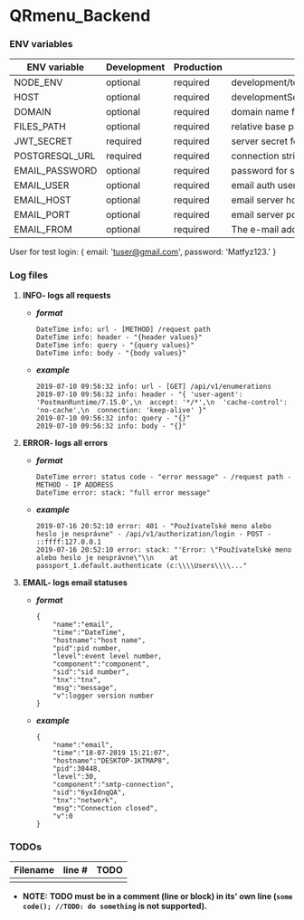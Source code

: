 # QRmenu_Backend

### ENV variables

| ENV variable   | Development | Production | Note                                          |
| -------------- | ----------- | ---------- | --------------------------------------------- |
| NODE_ENV       | optional    | required   | development/test/production                   |
| HOST           | optional    | required   | developmentServer/testServer/productionServer |
| DOMAIN         | optional    | required   | domain name for admin (FE)                    |
| FILES_PATH     | optional    | required   | relative base path for files                  |
| JWT_SECRET     | required    | required   | server secret for signing jwt tokens          |
| POSTGRESQL_URL | required    | required   | connection string for postgres                |
| EMAIL_PASSWORD | optional    | required   | password for smtp server for user             |
| EMAIL_USER     | optional    | required   | email auth user                               |
| EMAIL_HOST     | optional    | required   | email server host url                         |
| EMAIL_PORT     | optional    | required   | email server port                             |
| EMAIL_FROM     | optional    | required   | The e-mail address of the sender              |

User for test login:
{
email: 'tuser@gmail.com',
password: 'Matfyz123.'
}

### Log files

1.  **INFO- logs all requests**

    -   **_format_**

            DateTime info: url - [METHOD] /request path
            DateTime info: header - "{header values}"
            DateTime info: query - "{query values}"
            DateTime info: body - "{body values}"

    -   **_example_**

            2019-07-10 09:56:32 info: url - [GET] /api/v1/enumerations
            2019-07-10 09:56:32 info: header - "{ 'user-agent': 'PostmanRuntime/7.15.0',\n  accept: '*/*',\n  'cache-control': 'no-cache',\n  connection: 'keep-alive' }"
            2019-07-10 09:56:32 info: query - "{}"
            2019-07-10 09:56:32 info: body - "{}"

2.  **ERROR- logs all errors**

    -   **_format_**

            DateTime error: status code - "error message" - /request path - METHOD - IP ADDRESS
            DateTime error: stack: "full error message"

    -   **_example_**

            2019-07-16 20:52:10 error: 401 - "Používateľské meno alebo heslo je nesprávne" - /api/v1/authorization/login - POST - ::ffff:127.0.0.1
            2019-07-16 20:52:10 error: stack: "'Error: \"Používateľské meno alebo heslo je nesprávne\"\\n    at passport_1.default.authenticate (c:\\\\Users\\\\..."

3.  **EMAIL- logs email statuses**

    -   **_format_**

            {
            	"name":"email",
            	"time":"DateTime",
            	"hostname":"host name",
            	"pid":pid number,
            	"level":event level number,
            	"component":"component",
            	"sid":"sid number",
            	"tnx":"tnx",
            	"msg":"message",
            	"v":logger version number
            }

    -   **_example_**

            {
            	"name":"email",
            	"time":"18-07-2019 15:21:07",
            	"hostname":"DESKTOP-1KTMAP8",
            	"pid":30448,
            	"level":30,
            	"component":"smtp-connection",
            	"sid":"6yxIdnqQA",
            	"tnx":"network",
            	"msg":"Connection closed",
            	"v":0
            }

### TODOs

| Filename | line # | TODO |
| :------- | :----: | :--- |
|          |

-   **NOTE:**
    **TODO must be in a comment (line or block) in its' own line (`some code(); //TODO: do something` is not supported).**
